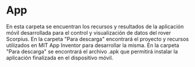 # App
En esta carpeta se encuentran los recursos y resultados de la aplicación móvil desarrollada para el control y visualización de datos del rover Scorpius. En la carpeta "Para descarga" encontrará el proyecto y recursos  utilizados en MIT App Inventor para desarrollar la misma. En la carpeta "Para descarga" se encontrará el archivo .apk que permitirá instalar la aplicación finalizada en el dispositivo móvil.

